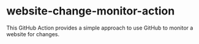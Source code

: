 # website-change-monitor-action

This GitHub Action provides a simple approach to use GitHub to monitor a website for changes.

